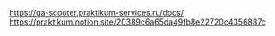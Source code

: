https://qa-scooter.praktikum-services.ru/docs/ https://praktikum.notion.site/20389c6a65da49fb8e22720c4356887c